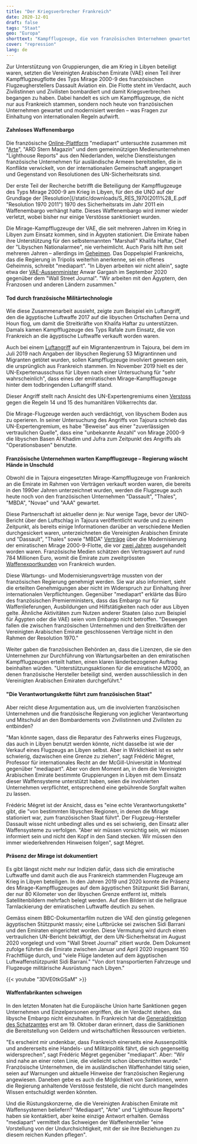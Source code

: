 ```yaml
---
title: "Der Kriegsverbrecher Frankreich"
date: 2020-12-01
draft: false
tags: "Staat"
geo: "Europa"
shorttext: "Kampfflugzeuge, die von französischen Unternehmen gewartet werden, sollen in Libyen an Kriegsverbrechen beteiligt gewesen sein."
cover: "repression"
lang: de
---
```



Zur Unterstützung von Gruppierungen, die am Krieg in Libyen beteiligt waren, setzten die Vereinigten Arabischen Emirate (VAE) einen Teil ihrer Kampfflugzeugflotte des Typs Mirage 2000-9 des französischen Flugzeugherstellers Dassault Aviation ein. Die Flotte steht im Verdacht, auch Zivilistinnen und Zivilisten bombardiert und damit Kriegsverbrechen begangen zu haben. Dabei handelt es sich um Kampfflugzeuge, die nicht nur aus Frankreich stammen, sondern noch heute von französischen Unternehmen gewartet und modernisiert werden – was Fragen zur Einhaltung von internationalen Regeln aufwirft.

#### Zahnloses Waffenembargo

Die französische [Online-Plattform](https://www.mediapart.fr/journal/international/161120/en-libye-des-mirage-entretenus-par-des-societes-francaises-au-coeur-de-soupcons-de-crimes-de-guerre?page_article=1 "En Libye, des Mirage entretenus par des sociétés françaises au cœur de soupçons de crimes de guerre") "mediapart" untersuchte zusammen mit "[Arte](https://www.arte.tv/sites/story/reportage/euarms/ "LES BONNES AFFAIRES DE L'INDUSTRIE FRANÇAISE")", "ARD Stern Magazin" und dem gemeinnützigen Medienunternehmen "Lighthouse Reports" aus den Niederlanden, welche Dienstleistungen französische Unternehmen für ausländische Armeen bereitstellen, die in Konflikte verwickelt, von der internationalen Gemeinschaft angeprangert und Gegenstand von Resolutionen des UN-Sicherheitsrats sind.

Der erste Teil der Recherche betrifft die Beteiligung der Kampfflugzeuge des Typs Mirage 2000-9 am Krieg in Libyen, für den die UNO auf der Grundlage der [Resolution](/static/downloads/S_RES_1970(2011%28_E.pdf "Resolution 1970 2011") 1970 des Sicherheitsrats im Jahr 2011 ein Waffenembargo verhängt hatte. Dieses Waffenembargo wird immer wieder verletzt, wobei bisher nur einige Verstösse sanktioniert wurden.

Die Mirage-Kampfflugzeuge der VAE, die seit mehreren Jahren im Krieg in Libyen zum Einsatz kommen, sind in Ägypten stationiert. Die Emirate haben ihre Unterstützung für den selbsternannten "Marshall" Khalifa Haftar, Chef der "Libyschen Nationalarmee", nie verheimlicht. Auch Paris hilft ihm seit mehreren Jahren – allerdings im [Geheimen](https://www.mediapart.fr/journal/international/270419/libye-comment-paris-contribue-la-montee-en-puissance-d-haftar?onglet=full "Libye: comment Paris a contribué à la montée en puissance d’Haftar"). Das Doppelspiel Frankreichs, das die Regierung in Tripolis weiterhin anerkenne, sei ein offenes Geheimnis, schreibt "mediapart". "In Libyen arbeiten wir nicht allein", sagte etwa der [VAE-Aussenminister](https://www.wsj.com/articles/u-a-e-boosted-arms-transfers-tolibyato-salvage-warlords-campaign-u-n-panel-finds-11601412059 "U.A.E. Boosted Arms Transfers to Libya to Salvage Warlord’s Campaign, U.N. Panel Finds") Anwar Gargash im September 2020 gegenüber dem "Wall Street Journal". "Wir arbeiten mit den Ägyptern, den Franzosen und anderen Ländern zusammen."

#### Tod durch französische Militärtechnologie

Wie diese Zusammenarbeit aussieht, zeigte zum Beispiel ein Luftangriff, den die ägyptische Luftwaffe 2017 auf die libyschen Ortschaften Derna und Houn flog, um damit die Streitkräfte von Khalifa Haftar zu unterstützen. Damals kamen Kampfflugzeuge des Typs Rafale zum Einsatz, die von Frankreich an die ägyptische Luftwaffe verkauft worden waren.

Auch bei einem [Luftangriff](https://www.nzz.ch/international/bei-einem-luftangriff-in-libyen-kommen-40-migranten-um-ld.1493354?reduced=true "Wächter in Libyen sollen nach Luftangriff auf Migranten geschossen haben − die Regierung erwägt die Schliessung der Lager") auf ein Migrantenzentrum in Tajoura, bei dem im Juli 2019 nach Angaben der libyschen Regierung 53 Migrantinnen und Migranten getötet wurden, sollen Kampfflugzeuge involviert gewesen sein, die ursprünglich aus Frankreich stammen. Im November 2019 hielt es der UN-Expertenausschuss für Libyen nach einer Untersuchung für "sehr wahrscheinlich", dass eines der emiratischen Mirage-Kampfflugzeuge hinter dem todbringenden Luftangriff stand.

Dieser Angriff stellt nach Ansicht des UN-Expertengremiums einen [Verstoss](/static/downloads/customary-law-rules-fre.pdf "Annexe : liste des règles coutumières du droit international humanitaire") gegen die Regeln 14 und 15 des humanitären Völkerrechts dar.

Die Mirage-Flugzeuge werden auch verdächtigt, von libyschem Boden aus zu operieren. In seiner Untersuchung des Angriffs von Tajoura schrieb das UN-Expertengremium, es habe "Beweise" aus einer "zuverlässigen vertraulichen Quelle", dass eine "unbekannte Anzahl" von Mirage 2000-9 die libyschen Basen Al Khadim und Jufra zum Zeitpunkt des Angriffs als "Operationsbasen" benutzte.

#### Französische Unternehmen warten Kampfflugzeuge – Regierung wäscht Hände in Unschuld

Obwohl die in Tajoura eingesetzten Mirage-Kampfflugzeuge von Frankreich an die Emirate im Rahmen von Verträgen verkauft worden waren, die bereits in den 1990er Jahren unterzeichnet wurden, werden die Flugzeuge auch heute noch von den französischen Unternehmen "Dassault", "Thales", "MBDA", "Novae" und "AAA" gewartet.

Diese Partnerschaft ist aktueller denn je: Nur wenige Tage, bevor der UNO-Bericht über den Luftschlag in Tajoura veröffentlicht wurde und zu einem Zeitpunkt, als bereits einige Informationen darüber an verschiedene Medien durchgesickert waren, unterzeichneten die Vereinigten Arabischen Emirate und "Dassault", "Thales" sowie "MBDA" [Verträge](https://wam.ae/ar/details/1395302804181 "7مليارات و 622 مليونا 312 ألف درهم صفقات القوات المسلحة في اليوم الأول لمعرض دبي الدولي للطيران") über die Modernisierung der emiratischen Mirage 2000-9-Flotte, die vor [zwei Jahren](https://www.dassault-aviation.com/fr/groupe/presse/press-kits/dassault-aviation-se-felicite-de-modernisation-mirage-2000-9/ "Dassault Aviation se félicite de la modernisation des Mirage 2000-9") ausgehandelt worden waren. Französische Medien schätzen den Vertragswert auf rund 784 Millionen Euro, womit die Emirate zum zweitgrössten [Waffenexportkunden](https://www.lopinion.fr/blog/secret-defense/ventes-d-armes-francaises-sont-stables-se-reorientent-vers-l-europe-218078 "Les ventes d’armes françaises sont stables, mais se réorientent vers l’Europe") von Frankreich wurden.

Diese Wartungs- und Modernisierungsverträge mussten von der französischen Regierung genehmigt werden. Sie war also informiert, sieht die erteilten Genehmigungen aber nicht im Widerspruch zur Einhaltung ihrer internationalen Verpflichtungen. Gegenüber "mediapart" erklärte das Büro des französischen Premierministers, dass das Embargo nur für Waffenlieferungen, Ausbildungen und Hilfstätigkeiten nach oder aus Libyen gelte. Ähnliche Aktivitäten zum Nutzen anderer Staaten (also zum Beispiel für Ägypten oder die VAE) seien vom Embargo nicht betroffen. "Deswegen fallen die zwischen französischen Unternehmen und den Streitkräften der Vereinigten Arabischen Emirate geschlossenen Verträge nicht in den Rahmen der Resolution 1970."

Weiter gaben die französischen Behörden an, dass die Lizenzen, die sie den Unternehmen zur Durchführung von Wartungsarbeiten an den emiratischen Kampfflugzeugen erteilt hatten, einen klaren länderbezogenen Auftrag beinhalten würden. "Unterstützungsaktionen für die emiratische M2000, an denen französische Hersteller beteiligt sind, werden ausschliesslich in den Vereinigten Arabischen Emiraten durchgeführt."

#### "Die Verantwortungskette führt zum französischen Staat"

Aber reicht diese Argumentation aus, um die involvierten französischen Unternehmen und die französische Regierung von jeglicher Verantwortung und Mitschuld an den Bombardements von Zivilistinnen und Zivilisten zu entbinden?

"Man könnte sagen, dass die Reparatur des Fahrwerks eines Flugzeugs, das auch in Libyen benutzt werden könnte, nicht dasselbe ist wie der Verkauf eines Flugzeugs an Libyen selbst. Aber in Wirklichkeit ist es sehr schwierig, dazwischen eine Grenze zu ziehen", sagt Frédéric Mégret, Professor für internationales Recht an der McGill-Universität in Montreal gegenüber "mediapart". Aber von dem Moment an, in dem die Vereinigten Arabischen Emirate bestimmte Gruppierungen in Libyen mit dem Einsatz dieser Waffensysteme unterstützt haben, seien die involvierten Unternehmen verpflichtet, entsprechend eine gebührende Sorgfalt walten zu lassen.

Frédéric Mégret ist der Ansicht, dass es "eine echte Verantwortungskette" gibt, die "von bestimmten libyschen Regionen, in denen die Mirage stationiert war, zum französischen Staat führt". Der Flugzeug-Hersteller Dassault wisse nicht unbedingt alles und es sei schwierig, den Einsatz aller Waffensysteme zu verfolgen. "Aber wir müssen vorsichtig sein, wir müssen informiert sein und nicht den Kopf in den Sand stecken. Wir müssen den immer wiederkehrenden Hinweisen folgen", sagt Mégret.

#### Präsenz der Mirage ist dokumentiert

Es gibt längst nicht mehr nur Indizien dafür, dass sich die emiratische Luftwaffe und damit auch die aus Frankreich stammenden Flugzeuge am Krieg in Libyen beteiligen. In den Jahren 2019 und 2020 konnte die Präsenz des Mirage-Kampfflugzeuges auf dem ägyptischen Stützpunkt Sidi Barrani, der nur 80 Kilometer von der libyschen Grenze entfernt ist, mittels Satellitenbildern mehrfach belegt werden. Auf den Bildern ist die hellgraue Tarnlackierung der emiratischen Luftwaffe deutlich zu sehen.

Gemäss einem BBC-Dokumentarfilm nutzen die VAE den günstig gelegenen ägyptischen Stützpunkt massiv; eine Luftbrücke sei zwischen Sidi Barrani und den Emiraten eingerichtet worden. Diese Vermutung wird durch einen vertraulichen UN-Bericht bekräftigt, der dem UN-Sicherheitsrat im August 2020 vorgelegt und vom "Wall Street Journal" zitiert wurde. Dem Dokument zufolge führten die Emirate zwischen Januar und April 2020 insgesamt 150 Frachtflüge durch, und "viele Flüge landeten auf dem ägyptischen Luftwaffenstützpunkt Sidi Barrani." "Von dort transportierten Fahrzeuge und Flugzeuge militärische Ausrüstung nach Libyen."

{{< youtube "3DVE0tkGSaM" >}}

#### Waffenfabrikanten schweigen

In den letzten Monaten hat die Europäische Union harte Sanktionen gegen Unternehmen und Einzelpersonen ergriffen, die im Verdacht stehen, das libysche Embargo nicht einzuhalten. In Frankreich hat die [Generaldirektion des Schatzamtes](https://www.tresor.economie.gouv.fr/services-aux-entreprises/sanctions-economiques/libye "Libye") erst am 19. Oktober daran erinnert, dass die Sanktionen die Bereitstellung von Geldern und wirtschaftlichen Ressourcen verbieten.

"Es erscheint mir undenkbar, dass Frankreich einerseits eine Aussenpolitik und andererseits eine Handels- und Militärpolitik fährt, die sich gegenseitig widersprechen", sagt Frédéric Mégret gegenüber "mediapart". Aber: "Wir sind nahe an einer roten Linie, die vielleicht schon überschritten wurde." Französische Unternehmen, die im ausländischen Waffenhandel tätig seien, seien auf Warnungen und aktuelle Hinweise der französischen Regierung angewiesen. Daneben gebe es auch die Möglichkeit von Sanktionen, wenn die Regierung anhaltende Verstösse feststelle, die nicht durch mangelndes Wissen entschuldigt werden könnten.

Und die Rüstungskonzerne, die die Vereinigten Arabischen Emirate mit Waffensystemen beliefern? "Mediapart", "Arte" und "Lighthouse Reports" haben sie kontaktiert, aber keine einzige Antwort erhalten. Gemäss "mediapart" vermittelt das Schweigen der Waffenhersteller "eine Vorstellung von der Undurchsichtigkeit, mit der sie ihre Beziehungen zu diesem reichen Kunden pflegen".
